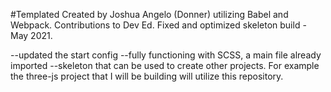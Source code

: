 #Templated Created by Joshua Angelo (Donner) utilizing Babel and Webpack. Contributions to Dev Ed. Fixed and optimized skeleton build - May 2021.

--updated the start config
--fully functioning with SCSS, a main file already imported
--skeleton that can be used to create other projects. For example the three-js project that I will be building will utilize this repository.